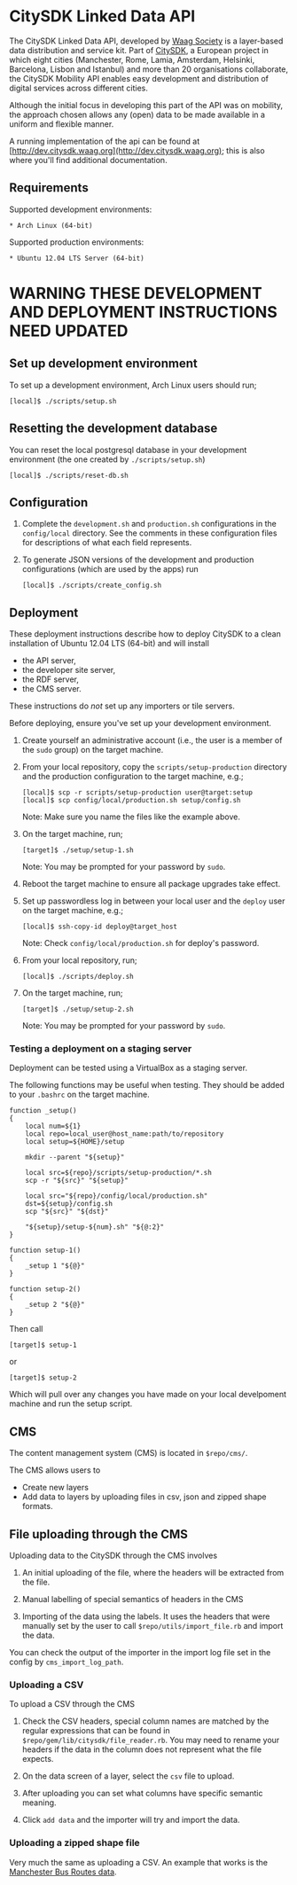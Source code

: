 CitySDK Linked Data API
=======================

The CitySDK Linked Data API, developed by [Waag Society](http://waag.org/) is a
layer-based data distribution and service kit. Part of
[CitySDK](http://citysdk.eu), a European project in which eight cities
(Manchester, Rome, Lamia, Amsterdam, Helsinki, Barcelona, Lisbon and Istanbul)
and more than 20 organisations collaborate, the CitySDK Mobility API enables
easy development and distribution of digital services across different cities.

Although the initial focus in developing this part of the API was on mobility,
the approach chosen allows any (open) data to be made available in a uniform
and flexible manner.

A running implementation of the api can be found at
[http://dev.citysdk.waag.org](http://dev.citysdk.waag.org); this is also where
you'll find additional documentation.

Requirements
------------

Supported development environments:

    * Arch Linux (64-bit)

Supported production environments:

    * Ubuntu 12.04 LTS Server (64-bit)


# WARNING THESE DEVELOPMENT AND DEPLOYMENT INSTRUCTIONS NEED UPDATED

Set up development environment
------------------------------

To set up a development environment, Arch Linux users should run;

    [local]$ ./scripts/setup.sh


Resetting the development database
----------------------------------

You can reset the local postgresql database in your development environment (the
one created by `./scripts/setup.sh`)

    [local]$ ./scripts/reset-db.sh


Configuration
-------------

1.  Complete the `development.sh` and `production.sh` configurations in the
    `config/local` directory. See the comments in these configuration files for
    descriptions of what each field represents.

2.  To generate JSON versions of the development and production configurations
    (which are used by the apps) run

        [local]$ ./scripts/create_config.sh


Deployment
----------

These deployment instructions describe how to deploy CitySDK to a clean
installation of Ubuntu 12.04 LTS (64-bit) and will install

- the API server,
- the developer site server,
- the RDF server,
- the CMS server.

These instructions do _not_ set up any importers or tile servers.

Before deploying, ensure you've set up your development environment.

1.  Create yourself an administrative account (i.e., the user is a member of
    the `sudo` group) on the target machine.

2.  From your local repository, copy the `scripts/setup-production` directory
    and the production configuration to the target machine, e.g.;

        [local]$ scp -r scripts/setup-production user@target:setup
        [local]$ scp config/local/production.sh setup/config.sh

    Note: Make sure you name the files like the example above.

3.  On the target machine, run;

        [target]$ ./setup/setup-1.sh

    Note: You may be prompted for your password by `sudo`.

4.  Reboot the target machine to ensure all package upgrades take effect.

5.  Set up passwordless log in between your local user and the `deploy` user on
    the target machine, e.g.;

        [local]$ ssh-copy-id deploy@target_host

    Note: Check `config/local/production.sh` for deploy's password.

6.  From your local repository, run;

        [local]$ ./scripts/deploy.sh

7.  On the target machine, run;

        [target]$ ./setup/setup-2.sh

    Note: You may be prompted for your password by `sudo`.


### Testing a deployment on a staging server

Deployment can be tested using a VirtualBox as a staging server.

The following functions may be useful when testing. They should be added to
your `.bashrc` on the target machine.

    function _setup()
    {
        local num=${1}
        local repo=local_user@host_name:path/to/repository
        local setup=${HOME}/setup

        mkdir --parent "${setup}"

        local src=${repo}/scripts/setup-production/*.sh
        scp -r "${src}" "${setup}"

        local src="${repo}/config/local/production.sh"
        dst=${setup}/config.sh
        scp "${src}" "${dst}"

        "${setup}/setup-${num}.sh" "${@:2}"
    }

    function setup-1()
    {
        _setup 1 "${@}"
    }

    function setup-2()
    {
        _setup 2 "${@}"
    }

Then call

    [target]$ setup-1

or

    [target]$ setup-2

Which will pull over any changes you have made on your local develpoment
machine and run the setup script.


CMS
---

The content management system (CMS) is located in `$repo/cms/`.

The CMS allows users to

- Create new layers
- Add data to layers by uploading files in csv, json and zipped shape formats.

## File uploading through the CMS

Uploading data to the CitySDK through the CMS involves

1.  An initial uploading of the file, where the headers will be extracted from
    the file.

2.  Manual labelling of special semantics of headers in the CMS

3.  Importing of the data using the labels. It uses the headers that were
    manually set by the user to call `$repo/utils/import_file.rb` and import
    the data.

You can check the output of the importer in the import log file set in the
config by `cms_import_log_path`.

### Uploading a CSV

To upload a CSV through the CMS

1.  Check the CSV headers, special column names are matched by the regular
    expressions that can be found in `$repo/gem/lib/citysdk/file_reader.rb`. You
    may need to rename your headers if the data in the column does not represent
    what the file expects.

2.  On the data screen of a layer, select the `csv` file to upload.

3.  After uploading you can set what columns have specific semantic meaning.

4.  Click `add data` and the importer will try and import the data.


### Uploading a zipped shape file

Very much the same as uploading a CSV. An example that works is the
[Manchester Bus Routes data](http://www.infotrafford.org.uk/custom/resources/BusRoutes_SHP-format.zip).


